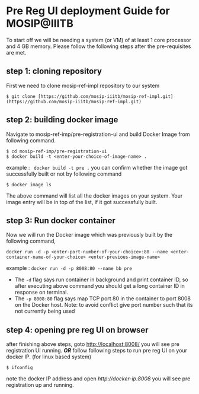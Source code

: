 # Pre Reg UI deployment Guide for MOSIP@IIITB

To start off we will be needing a system (or VM) of at least 1 core processor and 4 GB memory. Please follow the following steps after the pre-requisites are met.

## step 1: cloning repository
First we need to clone mosip-ref-impl repository to our system

```
$ git clone [https://github.com/mosip-iiitb/mosip-ref-impl.git](https://github.com/mosip-iiitb/mosip-ref-impl.git)
```
## step 2: building docker image
Navigate to mosip-ref-imp/pre-registration-ui and build Docker Image from following command.

```
$ cd mosip-ref-imp/pre-registration-ui
$ docker build -t <enter-your-choice-of-image-name> .
```
example : ``` docker build -t pre .```
you can confirm whether the image got successfully built or not by following command
```
$ docker image ls
```
The above command will list all the docker images on your system. Your image entry will be in top of the list, if it got successfully built.

## step 3: Run docker container
Now we will run the Docker image which was previously built by the following command,
```
docker run -d -p <enter-port-number-of-your-choice>:80 --name <enter-container-name-of-your-choice> <enter-previous-image-name>
```
example : ``` docker run -d -p 8008:80 --name bb pre ```
- The ```-d``` flag says run container in background and print container ID, so after executing above command you should get a long container ID in response on terminal.
- The ```-p 8008:80``` flag says map TCP port 80 in the container to port 8008 on the Docker host.
Note: to avoid conflict give port number such that its not currently being used

## step 4: opening pre reg UI on browser
after finishing above steps, goto [http://localhost:8008/](http://localhost:8008/) you will see pre registration UI running.
                                           ***OR***
follow following steps to run pre reg UI on your docker IP. (for linux based system)
```
$ ifconfig
```
note the docker IP address and open *http://docker-ip:8008* you will see pre registration up and running.



